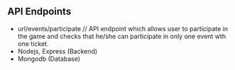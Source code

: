 ## API Endpoints

* url/events/participate // API endpoint which allows user to participate in the game and checks that he/she can participate in only one event wth one ticket.
* Nodejs, Express (Backend)
* Mongodb (Database)
